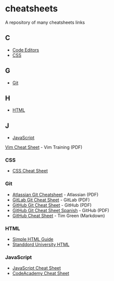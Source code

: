 # cheatsheets
A repository of many cheatsheets links

## C
+ [Code Editors](#code)
+ [CSS](#css)

## G
+ [Git](#git)

## H
+ [HTML](#html)

## J
+ [JavaScript](#javascript)



[Vim Cheat Sheet](https://s3.amazonaws.com/downloads.vimtraining.com/Notes+from+vimtraining.com.pdf) - Vim Training (PDF)

### CSS
+ [CSS Cheat Sheet](https://htmlcheatsheet.com/css/)

### Git
+ [Atlassian Git Cheatsheet](https://www.atlassian.com/dam/jcr:e7e22f25-bba2-4ef1-a197-53f46b6df4a5/SWTM-2088_Atlassian-Git-Cheatsheet.pdf) - Atlassian (PDF)
+ [GitLab Git Cheat Sheet](https://about.gitlab.com/images/press/git-cheat-sheet.pdf) - GitLab (PDF)
+ [GitHub Git Cheat Sheet](https://education.github.com/git-cheat-sheet-education.pdf) - GitHub (PDF)
+ [GitHub Git Cheat Sheet Spanish](https://training.github.com/downloads/es_ES/github-git-cheat-sheet.pdf) - GitHub (PDF)
+ [GitHub Cheat Sheet](https://github.com/tiimgreen/github-cheat-sheet) - Tim Green (Markdown)

### HTML
+ [Simple HTML Guide](http://www.simplehtmlguide.com/cheatsheet.php)
+ [Standdord University HTML](https://web.stanford.edu/group/csp/cs21/htmlcheatsheet.pdf)

### JavaScript
+ [JavaScript Cheat Sheet](https://htmlcheatsheet.com/js/#)
+ [CodeAcademy Cheat Sheet](https://www.codecademy.com/learn/introduction-to-javascript/modules/learn-javascript-introduction/cheatsheet)
